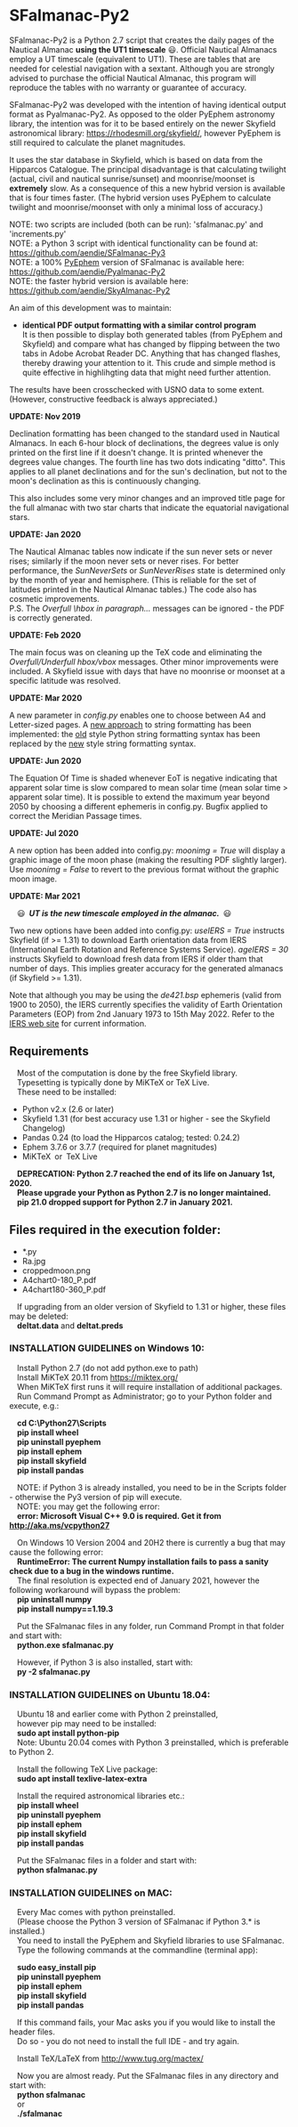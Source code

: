 # SFalmanac-Py2

SFalmanac-Py2 is a Python 2.7 script that creates the daily pages of the Nautical Almanac **using the UT1 timescale** :smiley:. Official Nautical Almanacs employ a UT timescale (equivalent to UT1).
These are tables that are needed for celestial navigation with a sextant. Although you are strongly advised to purchase the official Nautical Almanac, this program will reproduce the tables with no warranty or guarantee of accuracy.

SFalmanac-Py2 was developed with the intention of having identical output format as Pyalmanac-Py2. As opposed to the older PyEphem astronomy library, the intention was for it to be based entirely on the newer Skyfield astronomical library: https://rhodesmill.org/skyfield/, however PyEphem is still required to calculate the planet magnitudes.

It uses the star database in Skyfield, which is based on data from the Hipparcos Catalogue. The principal disadvantage is that calculating twilight (actual, civil and nautical sunrise/sunset) and moonrise/moonset is **extremely** slow. As a consequence of this a new hybrid version is available that is four times faster. (The hybrid version uses PyEphem to calculate twilight and moonrise/moonset with only a minimal loss of accuracy.)

NOTE: two scripts are included (both can be run): 'sfalmanac.py' and 'increments.py'  
NOTE: a Python 3 script with identical functionality can be found at:  https://github.com/aendie/SFalmanac-Py3  
NOTE: a 100% [PyEphem](https://rhodesmill.org/pyephem/) version of SFalmanac is available here: https://github.com/aendie/Pyalmanac-Py2  
NOTE: the faster hybrid version is available here: 
https://github.com/aendie/SkyAlmanac-Py2

An aim of this development was to maintain:

* **identical PDF output formatting with a similar control program**  
	 It is then possible to display both generated tables (from PyEphem and Skyfield)
	 and compare what has changed by flipping between the two tabs in Adobe Acrobat Reader DC.
	 Anything that has changed flashes, thereby drawing your attention to it.
	 This crude and simple method is quite effective in highlihgting data that
	 might need further attention.

The results have been crosschecked with USNO data to some extent.  
(However, constructive feedback is always appreciated.)

**UPDATE: Nov 2019**

Declination formatting has been changed to the standard used in Nautical Almanacs. In each 6-hour block of declinations, the degrees value is only printed on the first line if it doesn't change. It is printed whenever the degrees value changes. The fourth line has two dots indicating "ditto". This applies to all planet declinations and for the sun's declination, but not to the moon's declination as this is continuously changing.

This also includes some very minor changes and an improved title page for the full almanac with two star charts that indicate the equatorial navigational stars.

**UPDATE: Jan 2020**

The Nautical Almanac tables now indicate if the sun never sets or never rises; similarly if the moon never sets or never rises. For better performance, the *SunNeverSets* or *SunNeverRises* state is determined only by the month of year and hemisphere. (This is reliable for the set of latitudes printed in the Nautical Almanac tables.) The code also has cosmetic improvements.  
P.S. The *Overfull \hbox in paragraph...* messages can be ignored - the PDF is correctly generated.

**UPDATE: Feb 2020**

The main focus was on cleaning up the TeX code and eliminating the *Overfull/Underfull hbox/vbox* messages. Other minor improvements were included. A Skyfield issue with days that have no moonrise or moonset at a specific latitude was resolved.

**UPDATE: Mar 2020**

A new parameter in *config.py* enables one to choose between A4 and Letter-sized pages. A [new approach](https://docs.python.org/3/whatsnew/3.0.html#pep-3101-a-new-approach-to-string-formatting) to string formatting has been implemented:
the [old](https://docs.python.org/2/library/stdtypes.html#string-formatting) style Python string formatting syntax has been replaced by the [new](https://docs.python.org/3/library/string.html#format-string-syntax) style string formatting syntax. 

**UPDATE: Jun 2020**

The Equation Of Time is shaded whenever EoT is negative indicating that apparent solar time is slow compared to mean solar time (mean solar time > apparent solar time).
It is possible to extend the maximum year beyond 2050 by choosing a different ephemeris in config.py.
Bugfix applied to correct the Meridian Passage times.

**UPDATE: Jul 2020**

A new option has been added into config.py: *moonimg = True* will display a graphic image of the moon phase (making the resulting PDF slightly larger). Use *moonimg = False* to revert to the previous format without the graphic moon image.

**UPDATE: Mar 2021**

&emsp;:smiley:&ensp;***UT is the new timescale employed in the almanac.***&ensp;:smiley:

Two new options have been added into config.py: *useIERS = True* instructs Skyfield (if >= 1.31) to download Earth orientation data from IERS (International Earth Rotation and Reference Systems Service). *ageIERS = 30* instructs Skyfield to download fresh data from IERS if older tham that number of days. This implies greater accuracy for the generated almanacs (if Skyfield >= 1.31).

Note that although you may be using the *de421.bsp* ephemeris (valid from 1900 to 2050), the IERS currently specifies the validity of Earth Orientation Parameters (EOP) from 2nd January 1973 to 
15th May 2022. Refer to the [IERS web site](https://www.iers.org/IERS/EN/Home/home_node.html) for current information.

## Requirements

&emsp;Most of the computation is done by the free Skyfield library.  
&emsp;Typesetting is typically done by MiKTeX or TeX Live.  
&emsp;These need to be installed:

* Python v2.x (2.6 or later)
* Skyfield 1.31 (for best accuracy use 1.31 or higher - see the Skyfield Changelog)
* Pandas 0.24 (to load the Hipparcos catalog; tested: 0.24.2)
* Ephem 3.7.6 or 3.7.7 (required for planet magnitudes)
* MiKTeX&ensp;or&ensp;TeX Live

&emsp;**DEPRECATION: Python 2.7 reached the end of its life on January 1st, 2020.**  
&emsp;**Please upgrade your Python as Python 2.7 is no longer maintained.**  
&emsp;**pip 21.0 dropped support for Python 2.7 in January 2021.**

## Files required in the execution folder:

* &ast;.py
* Ra.jpg
* croppedmoon.png
* A4chart0-180_P.pdf
* A4chart180-360_P.pdf

&emsp;If upgrading from an older version of Skyfield to 1.31 or higher, these files may be deleted:  
&emsp;**deltat.data** and **deltat.preds**

### INSTALLATION GUIDELINES on Windows 10:

&emsp;Install Python 2.7 (do not add python.exe to path)  
&emsp;Install MiKTeX 20.11 from https://miktex.org/  
&emsp;When MiKTeX first runs it will require installation of additional packages.  
&emsp;Run Command Prompt as Administrator; go to your Python folder and execute, e.g.:

&emsp;**cd C:\\Python27\\Scripts**  
&emsp;**pip install wheel**  
&emsp;**pip uninstall pyephem**  
&emsp;**pip install ephem**  
&emsp;**pip install skyfield**  
&emsp;**pip install pandas**  

&emsp;NOTE: if Python 3 is already installed, you need to be in the Scripts folder - otherwise the Py3 version of pip will execute.  
&emsp;NOTE: you may get the following error:  
&emsp;**error: Microsoft Visual C++ 9.0 is required. Get it from http://aka.ms/vcpython27**

&emsp;On Windows 10 Version 2004 and 20H2 there is currently a bug that may cause the following error:  
&emsp;**RuntimeError: The current Numpy installation fails to pass a sanity check due to a bug in the windows runtime.**  
&emsp;The final resolution is expected end of January 2021, however the following workaround will bypass the problem:  
&emsp;**pip uninstall numpy**  
&emsp;**pip install numpy==1.19.3**  

&emsp;Put the SFalmanac files in any folder, run Command Prompt in that folder and start with:  
&emsp;**python.exe sfalmanac.py**  

&emsp;However, if Python 3 is also installed, start with:  
&emsp;**py -2 sfalmanac.py**  


### INSTALLATION GUIDELINES on Ubuntu 18.04:

&emsp;Ubuntu 18 and earlier come with Python 2 preinstalled,  
&emsp;however pip may need to be installed:  
&emsp;**sudo apt install python-pip**  
&emsp;Note: Ubuntu 20.04 comes with Python 3 preinstalled, which is preferable to Python 2.

&emsp;Install the following TeX Live package:  
&emsp;**sudo apt install texlive-latex-extra**

&emsp;Install the required astronomical libraries etc.:  
&emsp;**pip install wheel**  
&emsp;**pip uninstall pyephem**  
&emsp;**pip install ephem**  
&emsp;**pip install skyfield**  
&emsp;**pip install pandas**  

&emsp;Put the SFalmanac files in a folder and start with:  
&emsp;**python sfalmanac.py**  


### INSTALLATION GUIDELINES on MAC:

&emsp;Every Mac comes with python preinstalled.  
&emsp;(Please choose the Python 3 version of SFalmanac if Python 3.* is installed.)  
&emsp;You need to install the PyEphem and Skyfield libraries to use SFalmanac.  
&emsp;Type the following commands at the commandline (terminal app):

&emsp;**sudo easy_install pip**  
&emsp;**pip uninstall pyephem**  
&emsp;**pip install ephem**  
&emsp;**pip install skyfield**  
&emsp;**pip install pandas**  

&emsp;If this command fails, your Mac asks you if you would like to install the header files.  
&emsp;Do so - you do not need to install the full IDE - and try again.

&emsp;Install TeX/LaTeX from http://www.tug.org/mactex/

&emsp;Now you are almost ready. Put the SFalmanac files in any directory and start with:  
&emsp;**python sfalmanac**  
&emsp;or  
&emsp;**./sfalmanac**
